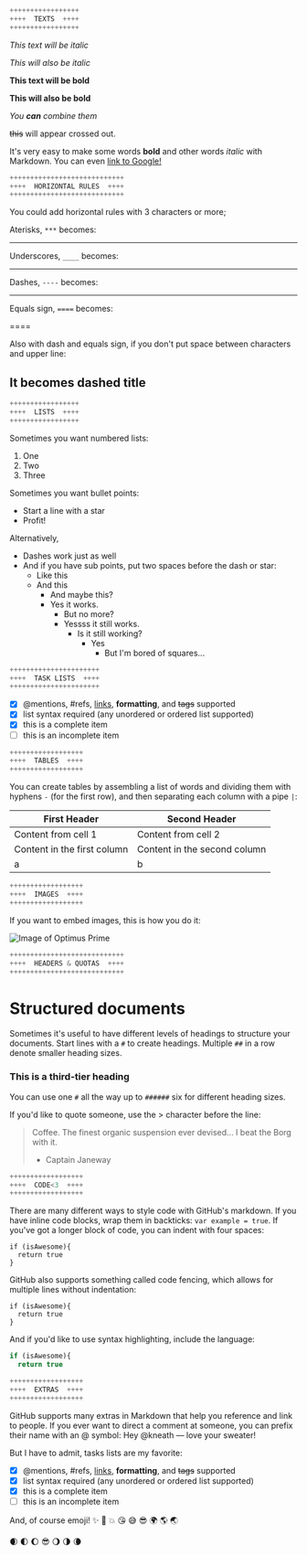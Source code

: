 ```javascript
+++++++++++++++++
++++  TEXTS  ++++
+++++++++++++++++
```

*This text will be italic*

_This will also be italic_

**This text will be bold**

__This will also be bold__

_You **can** combine them_

~~this~~ will appear crossed out.

It's very easy to make some words **bold** and other words *italic* with Markdown. You can even [link to Google!](http://google.com)
```javascript
++++++++++++++++++++++++++++
++++  HORIZONTAL RULES  ++++
++++++++++++++++++++++++++++
```
You could add horizontal rules with 3 characters or more;

Aterisks, `***` becomes:

***

Underscores, `____` becomes:

____

Dashes, `----` becomes:

----
Equals sign, `====` becomes:

====

Also with dash and equals sign, if you don't put space between characters and upper line:

It becomes dashed title
---

```javascript
+++++++++++++++++
++++  LISTS  ++++
+++++++++++++++++
```
Sometimes you want numbered lists:

1. One
2. Two
3. Three

Sometimes you want bullet points:

* Start a line with a star
* Profit!

Alternatively,

- Dashes work just as well
- And if you have sub points, put two spaces before the dash or star:
  - Like this
  - And this
    - And maybe this?
    - Yes it works.
      - But no more?
      - Yessss it still works.
        - Is it still working?
          - Yes
            - But I'm bored of squares...
  
```javascript
++++++++++++++++++++++
++++  TASK LISTS  ++++
++++++++++++++++++++++
```
- [x] @mentions, #refs, [links](), **formatting**, and <del>tags</del> supported
- [x] list syntax required (any unordered or ordered list supported)
- [x] this is a complete item
- [ ] this is an incomplete item

```javascript
++++++++++++++++++
++++  TABLES  ++++
++++++++++++++++++
```
You can create tables by assembling a list of words and dividing them with hyphens `-` (for the first row), and then separating each column with a pipe `|`:

First Header | Second Header
------------ | -------------
Content from cell 1 | Content from cell 2
Content in the first column | Content in the second column
a | b

```javascript
++++++++++++++++++
++++  IMAGES  ++++
++++++++++++++++++
```
If you want to embed images, this is how you do it:

![Image of Optimus Prime](https://avatars2.githubusercontent.com/u/26652045?s=400&v=4)

```javascript
++++++++++++++++++++++++++++
++++  HEADERS & QUOTAS  ++++
++++++++++++++++++++++++++++
```

# Structured documents

Sometimes it's useful to have different levels of headings to structure your documents. Start lines with a `#` to create headings. Multiple `##` in a row denote smaller heading sizes.

### This is a third-tier heading

You can use one `#` all the way up to `######` six for different heading sizes.

If you'd like to quote someone, use the > character before the line:

> Coffee. The finest organic suspension ever devised... I beat the Borg with it.
> - Captain Janeway

```javascript
++++++++++++++++++
++++  CODE<3  ++++
++++++++++++++++++
```

There are many different ways to style code with GitHub's markdown. If you have inline code blocks, wrap them in backticks: `var example = true`.  If you've got a longer block of code, you can indent with four spaces:

    if (isAwesome){
      return true
    }

GitHub also supports something called code fencing, which allows for multiple lines without indentation:

```
if (isAwesome){
  return true
}
```

And if you'd like to use syntax highlighting, include the language:

```javascript
if (isAwesome){
  return true
```

```javascript
++++++++++++++++++
++++  EXTRAS  ++++
++++++++++++++++++
```
 
GitHub supports many extras in Markdown that help you reference and link to people. If you ever want to direct a comment at someone, you can prefix their name with an @ symbol: Hey @kneath — love your sweater!

But I have to admit, tasks lists are my favorite:

- [x] @mentions, #refs, [links](), **formatting**, and <del>tags</del> supported
- [x] list syntax required (any unordered or ordered list supported)
- [x] this is a complete item
- [ ] this is an incomplete item

And, of course emoji! 
:sparkles: :camel: :boom: :kissing_heart: :sweat_smile: :sunglasses: :earth_africa: :earth_americas: :earth_asia:

:waxing_crescent_moon:  :first_quarter_moon:  :waxing_gibbous_moon:  :sunglasses:  :waning_gibbous_moon:  :last_quarter_moon:  :waning_crescent_moon:
